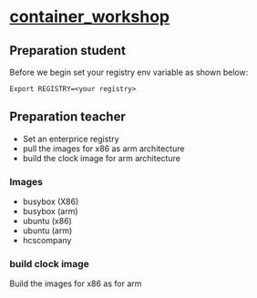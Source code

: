 # [container_workshop](container_workshop.md)

## Preparation student
Before we begin set your registry env variable as shown below:
```
Export REGISTRY=<your registry>
```

## Preparation teacher
- Set an enterprice registry
- pull the images for x86 as arm architecture
- build the clock image for arm architecture

### Images
- busybox (X86)
- busybox (arm)
- ubuntu (x86)
- ubuntu (arm)
- hcscompany

### build clock image
Build the images for x86 as for arm
